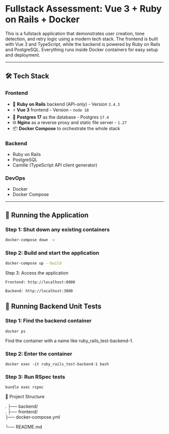 # Fullstack Assessment: Vue 3 + Ruby on Rails + Docker

This is a fullstack application that demonstrates user creation, tone detection, and retry logic using a modern tech stack. The frontend is built with Vue 3 and TypeScript, while the backend is powered by Ruby on Rails and PostgreSQL. Everything runs inside Docker containers for easy setup and deployment.

---

## 🛠️ Tech Stack

### Frontend
- 💎 **Ruby on Rails** backend (API-only) - Version `3.4.3`
- ⚡ **Vue 3** frontend - Version - `node 18`
- 🐬 **Postgres 17** as the database - Postgres `17.4`
- 🌐 **Nginx** as a reverse proxy and static file server - `1.27`
- 📦 **Docker Compose** to orchestrate the whole stack

### Backend
- Ruby on Rails
- PostgreSQL
- Camille (TypeScript API client generator)

### DevOps
- Docker
- Docker Compose

---

## 🚀 Running the Application

### Step 1: Shut down any existing containers
```bash
docker-compose down -v
```
### Step 2: Build and start the application
```bash
docker-compose up --build
```
Step 3: Access the application

    Frontend: http://localhost:8000

    Backend: http://localhost:3000

## 🧪 Running Backend Unit Tests
### Step 1: Find the backend container
```
docker ps
```
Find the container with a name like ruby_rails_test-backend-1.
### Step 2: Enter the container
```
docker exec -it ruby_rails_test-backend-1 bash
```
### Step 3: Run RSpec tests
```
bundle exec rspec
```

📁 Project Structure


. ├── backend/           
. ├── frontend/          
├── docker-compose.yml

└── README.md
